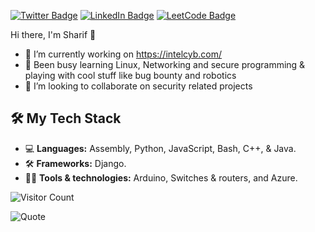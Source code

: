 
[![Twitter Badge](https://img.shields.io/badge/-Twitter-1DA1F2?style=flat&logo=Twitter&logoColor=white)](https://www.x.com/sharifdanish_/)
[![LinkedIn Badge](https://img.shields.io/badge/-LinkedIn-0077B5?style=flat&logo=LinkedIn&logoColor=white)](https://www.linkedin.com/in/sharif-danish-b5003220a/)
[![LeetCode Badge](https://img.shields.io/badge/-LeetCode-FFA116?style=flat&logo=LeetCode&logoColor=white)](https://leetcode.com/sharifkhan96/)




Hi there, I'm Sharif 👋

- 🔭 I’m currently working on https://intelcyb.com/
- 🌱 Been busy learning Linux, Networking and secure programming & playing with cool stuff like bug bounty and robotics
- 👯 I’m looking to collaborate on security related projects

## 🛠️ My Tech Stack

- 💻 **Languages:** Assembly, Python, JavaScript, Bash, C++, & Java.
- 🛠️ **Frameworks:** Django.
- 🧑‍💻  **Tools & technologies:** Arduino, Switches & routers, and Azure.


![Visitor Count](https://komarev.com/ghpvc/?username=yourusername&color=brightgreen)

![Quote](https://github-readme-quotes.herokuapp.com/quote?theme=radical)
